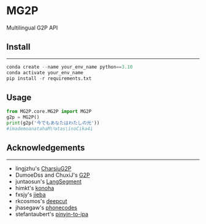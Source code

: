 # MG2P

Multilingual G2P API

## Install

***

```python
conda create --name your_env_name python==3.10
conda activate your_env_name
pip install -r requirements.txt
```
## Usage

```python
from MG2P.core.MG2P import MG2P
g2p = MG2P()
print(g2p('今でもあなたはわたしの光'))
#imademoanatahaM\ᵝatas\inoCika4i
```
## Acknowledgements

***

* lingjzhu's [CharsiuG2P](https://github.com/lingjzhu/CharsiuG2P)
* DumoeDss and ChuxiJ's [G2P](https://github.com/BeatMagic/g2p)
* juntaosun's [LangSegment](https://github.com/juntaosun/LangSegment)
* himkt's [konoha](https://github.com/himkt/konoha)
* fxsjy's [jieba](https://github.com/fxsjy/jieba)
* rkcosmos's [deepcut](https://github.com/rkcosmos/deepcut)
* jhasegaw's [phonecodes](https://github.com/jhasegaw/phonecodes)
* stefantaubert's [pinyin-to-ipa](https://github.com/stefantaubert/pinyin-to-ipa)